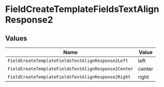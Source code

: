 # FieldCreateTemplateFieldsTextAlignResponse2


## Values

| Name                                                | Value                                               |
| --------------------------------------------------- | --------------------------------------------------- |
| `FieldCreateTemplateFieldsTextAlignResponse2Left`   | left                                                |
| `FieldCreateTemplateFieldsTextAlignResponse2Center` | center                                              |
| `FieldCreateTemplateFieldsTextAlignResponse2Right`  | right                                               |